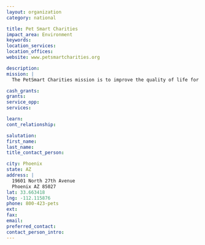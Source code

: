```yaml
---
layout: organization
category: national

title: Pet Smart Charities
impact_area: Environment
keywords: 
location_services: 
location_offices: 
website: www.petsmartcharities.org

description: 
mission: |
  The PetSmart Charities mission is to improve the quality of life for all companion animals by creating and supporting programs that save the lives of homeless pets and promote healthy relationships between people and pets.

cash_grants: 
grants: 
service_opp: 
services: 

learn: 
cont_relationship: 

salutation: 
first_name: 
last_name: 
title_contact_person: 

city: Phoenix
state: AZ
address: |
  19601 North 27th Avenue  
  Phoenix AZ 85027
lat: 33.663418
lng: -112.115876
phone: 800-423-pets
ext: 
fax: 
email: 
preferred_contact: 
contact_person_intro: 
---
```

